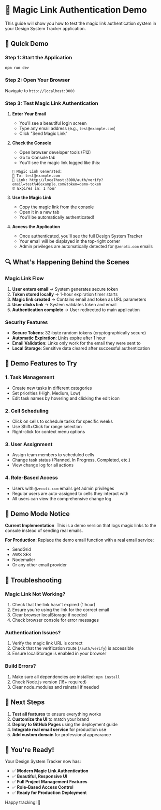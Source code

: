 # 🎯 Magic Link Authentication Demo

This guide will show you how to test the magic link authentication system in your Design System Tracker application.

## 🚀 Quick Demo

### **Step 1: Start the Application**
```bash
npm run dev
```

### **Step 2: Open Your Browser**
Navigate to `http://localhost:3000`

### **Step 3: Test Magic Link Authentication**

1. **Enter Your Email**
   - You'll see a beautiful login screen
   - Type any email address (e.g., `test@example.com`)
   - Click "Send Magic Link"

2. **Check the Console**
   - Open browser developer tools (F12)
   - Go to Console tab
   - You'll see the magic link logged like this:

   ```
   🔐 Magic Link Generated:
   📧 To: test@example.com
   🔗 Link: http://localhost:3000/auth/verify?email=test%40example.com&token=demo-token
   ⏰ Expires in: 1 hour
   ```

3. **Use the Magic Link**
   - Copy the magic link from the console
   - Open it in a new tab
   - You'll be automatically authenticated!

4. **Access the Application**
   - Once authenticated, you'll see the full Design System Tracker
   - Your email will be displayed in the top-right corner
   - Admin privileges are automatically detected for `@zenoti.com` emails

## 🔍 What's Happening Behind the Scenes

### **Magic Link Flow**
1. **User enters email** → System generates secure token
2. **Token stored locally** → 1-hour expiration timer starts
3. **Magic link created** → Contains email and token as URL parameters
4. **User clicks link** → System validates token and email
5. **Authentication complete** → User redirected to main application

### **Security Features**
- **Secure Tokens**: 32-byte random tokens (cryptographically secure)
- **Automatic Expiration**: Links expire after 1 hour
- **Email Validation**: Links only work for the email they were sent to
- **Local Storage**: Sensitive data cleared after successful authentication

## 🎨 Demo Features to Try

### **1. Task Management**
- Create new tasks in different categories
- Set priorities (High, Medium, Low)
- Edit task names by hovering and clicking the edit icon

### **2. Cell Scheduling**
- Click on cells to schedule tasks for specific weeks
- Use Shift+Click for range selection
- Right-click for context menu options

### **3. User Assignment**
- Assign team members to scheduled cells
- Change task status (Planned, In Progress, Completed, etc.)
- View change log for all actions

### **4. Role-Based Access**
- Users with `@zenoti.com` emails get admin privileges
- Regular users are auto-assigned to cells they interact with
- All users can view the comprehensive change log

## 🚨 Demo Mode Notice

**Current Implementation**: This is a demo version that logs magic links to the console instead of sending real emails.

**For Production**: Replace the demo email function with a real email service:
- SendGrid
- AWS SES
- Nodemailer
- Or any other email provider

## 🔧 Troubleshooting

### **Magic Link Not Working?**
1. Check that the link hasn't expired (1 hour)
2. Ensure you're using the link for the correct email
3. Clear browser localStorage if needed
4. Check browser console for error messages

### **Authentication Issues?**
1. Verify the magic link URL is correct
2. Check that the verification route (`/auth/verify`) is accessible
3. Ensure localStorage is enabled in your browser

### **Build Errors?**
1. Make sure all dependencies are installed: `npm install`
2. Check Node.js version (16+ required)
3. Clear node_modules and reinstall if needed

## 🌟 Next Steps

1. **Test all features** to ensure everything works
2. **Customize the UI** to match your brand
3. **Deploy to GitHub Pages** using the deployment guide
4. **Integrate real email service** for production use
5. **Add custom domain** for professional appearance

## 🎉 You're Ready!

Your Design System Tracker now has:
- ✅ **Modern Magic Link Authentication**
- ✅ **Beautiful, Responsive UI**
- ✅ **Full Project Management Features**
- ✅ **Role-Based Access Control**
- ✅ **Ready for Production Deployment**

Happy tracking! 🚀
